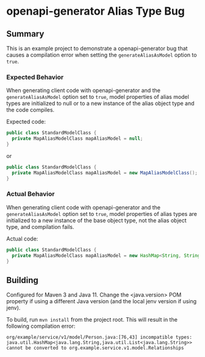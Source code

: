 # openapi-generator Alias Type Bug

## Summary
This is an example project to demonstrate a openapi-generator bug that causes a compilation error when 
setting the `generateAliasAsModel` option to `true`.

### Expected Behavior
When generating client code with openapi-generator and the `generateAliasAsModel` option set to `true`, model properties 
of alias model types are initialized to null or to a new instance of the alias object type and the code compiles.

Expected code:
```java
public class StandardModelClass {
  private MapAliasModelClass mapAliasModel = null;
}
```
or
```java
public class StandardModelClass {
  private MapAliasModelClass mapAliasModel = new MapAliasModelClass();
}
```

### Actual Behavior
When generating client code with openapi-generator and the `generateAliasAsModel` option set to `true`, model properties 
of alias types are initialized to a new instance of the base object type, not the alias object type, and compilation fails.

Actual code:
```java
public class StandardModelClass {
  private MapAliasModelClass mapAliasModel = new HashMap<String, String>();
}
```

## Building
Configured for Maven 3 and Java 11.  Change the <java.version> POM property if using a different Java version (and the 
local jenv version if using jenv).

To build, run `mvn install` from the project root. This will result in the following compilation error:

```
org/example/service/v1/model/Person.java:[76,43] incompatible types: java.util.HashMap<java.lang.String,java.util.List<java.lang.String>> cannot be converted to org.example.service.v1.model.Relationships
```
